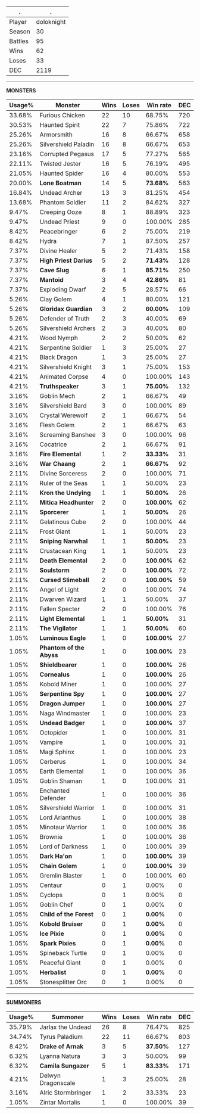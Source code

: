 .|.
|-|-
Player|doloknight
Season|30
Battles|95
Wins|62
Loses|33
DEC|2119

---
**MONSTERS**

Usage%|Monster|Wins|Loses|Win rate|DEC|
-|-|-|-|-|-|
33.68%|Furious Chicken|22|10|68.75%|720|
30.53%|Haunted Spirit|22|7|75.86%|722|
25.26%|Armorsmith|16|8|66.67%|658|
25.26%|Silvershield Paladin|16|8|66.67%|653|
23.16%|Corrupted Pegasus|17|5|77.27%|565|
22.11%|Twisted Jester|16|5|76.19%|495|
21.05%|Haunted Spider|16|4|80.00%|553|
20.00%|**Lone Boatman**|14|5|**73.68%**|563|
16.84%|Undead Archer|13|3|81.25%|454|
13.68%|Phantom Soldier|11|2|84.62%|327|
9.47%|Creeping Ooze|8|1|88.89%|323|
9.47%|Undead Priest|9|0|100.00%|285|
8.42%|Peacebringer|6|2|75.00%|219|
8.42%|Hydra|7|1|87.50%|257|
7.37%|Divine Healer|5|2|71.43%|158|
7.37%|**High Priest Darius**|5|2|**71.43%**|128|
7.37%|**Cave Slug**|6|1|**85.71%**|250|
7.37%|**Mantoid**|3|4|**42.86%**|81|
7.37%|Exploding Dwarf|2|5|28.57%|66|
5.26%|Clay Golem|4|1|80.00%|121|
5.26%|**Gloridax Guardian**|3|2|**60.00%**|109|
5.26%|Defender of Truth|2|3|40.00%|69|
5.26%|Silvershield Archers|2|3|40.00%|80|
4.21%|Wood Nymph|2|2|50.00%|62|
4.21%|Serpentine Soldier|1|3|25.00%|27|
4.21%|Black Dragon|1|3|25.00%|27|
4.21%|Silvershield Knight|3|1|75.00%|153|
4.21%|Animated Corpse|4|0|100.00%|143|
4.21%|**Truthspeaker**|3|1|**75.00%**|132|
3.16%|Goblin Mech|2|1|66.67%|49|
3.16%|Silvershield Bard|3|0|100.00%|89|
3.16%|Crystal Werewolf|2|1|66.67%|54|
3.16%|Flesh Golem|2|1|66.67%|63|
3.16%|Screaming Banshee|3|0|100.00%|96|
3.16%|Cocatrice|2|1|66.67%|91|
3.16%|**Fire Elemental**|1|2|**33.33%**|31|
3.16%|**War Chaang**|2|1|**66.67%**|92|
2.11%|Divine Sorceress|2|0|100.00%|71|
2.11%|Ruler of the Seas|1|1|50.00%|23|
2.11%|**Kron the Undying**|1|1|**50.00%**|26|
2.11%|**Mitica Headhunter**|2|0|**100.00%**|62|
2.11%|**Sporcerer**|1|1|**50.00%**|26|
2.11%|Gelatinous Cube|2|0|100.00%|44|
2.11%|Frost Giant|1|1|50.00%|23|
2.11%|**Sniping Narwhal**|1|1|**50.00%**|23|
2.11%|Crustacean King|1|1|50.00%|23|
2.11%|**Death Elemental**|2|0|**100.00%**|62|
2.11%|**Soulstorm**|2|0|**100.00%**|72|
2.11%|**Cursed Slimeball**|2|0|**100.00%**|59|
2.11%|Angel of Light|2|0|100.00%|74|
2.11%|Dwarven Wizard|1|1|50.00%|37|
2.11%|Fallen Specter|2|0|100.00%|76|
2.11%|**Light Elemental**|1|1|**50.00%**|31|
2.11%|**The Vigilator**|1|1|**50.00%**|60|
1.05%|**Luminous Eagle**|1|0|**100.00%**|27|
1.05%|**Phantom of the Abyss**|1|0|**100.00%**|23|
1.05%|**Shieldbearer**|1|0|**100.00%**|26|
1.05%|**Cornealus**|1|0|**100.00%**|26|
1.05%|Kobold Miner|1|0|100.00%|27|
1.05%|**Serpentine Spy**|1|0|**100.00%**|27|
1.05%|**Dragon Jumper**|1|0|**100.00%**|27|
1.05%|Naga Windmaster|1|0|100.00%|23|
1.05%|**Undead Badger**|1|0|**100.00%**|37|
1.05%|Octopider|1|0|100.00%|31|
1.05%|Vampire|1|0|100.00%|31|
1.05%|Magi Sphinx|1|0|100.00%|23|
1.05%|Cerberus|1|0|100.00%|34|
1.05%|Earth Elemental|1|0|100.00%|36|
1.05%|Goblin Shaman|1|0|100.00%|31|
1.05%|Enchanted Defender|1|0|100.00%|36|
1.05%|Silvershield Warrior|1|0|100.00%|31|
1.05%|Lord Arianthus|1|0|100.00%|38|
1.05%|Minotaur Warrior|1|0|100.00%|36|
1.05%|Brownie|1|0|100.00%|36|
1.05%|Lord of Darkness|1|0|100.00%|39|
1.05%|**Dark Ha'on**|1|0|**100.00%**|39|
1.05%|**Chain Golem**|1|0|**100.00%**|39|
1.05%|Gremlin Blaster|1|0|100.00%|60|
1.05%|Centaur|0|1|0.00%|0|
1.05%|Cyclops|0|1|0.00%|0|
1.05%|Goblin Chef|0|1|0.00%|0|
1.05%|**Child of the Forest**|0|1|**0.00%**|0|
1.05%|**Kobold Bruiser**|0|1|**0.00%**|0|
1.05%|**Ice Pixie**|0|1|**0.00%**|0|
1.05%|**Spark Pixies**|0|1|**0.00%**|0|
1.05%|Spineback Turtle|0|1|0.00%|0|
1.05%|Peaceful Giant|0|1|0.00%|0|
1.05%|**Herbalist**|0|1|**0.00%**|0|
1.05%|Stonesplitter Orc|0|1|0.00%|0|

---
**SUMMONERS**

Usage%|Summoner|Wins|Loses|Win rate|DEC|
-|-|-|-|-|-|
35.79%|Jarlax the Undead|26|8|76.47%|825|
34.74%|Tyrus Paladium|22|11|66.67%|803|
8.42%|**Drake of Arnak**|3|5|**37.50%**|127|
6.32%|Lyanna Natura|3|3|50.00%|99|
6.32%|**Camila Sungazer**|5|1|**83.33%**|171|
4.21%|Delwyn Dragonscale|1|3|25.00%|28|
3.16%|Alric Stormbringer|1|2|33.33%|23|
1.05%|Zintar Mortalis|1|0|100.00%|39|
